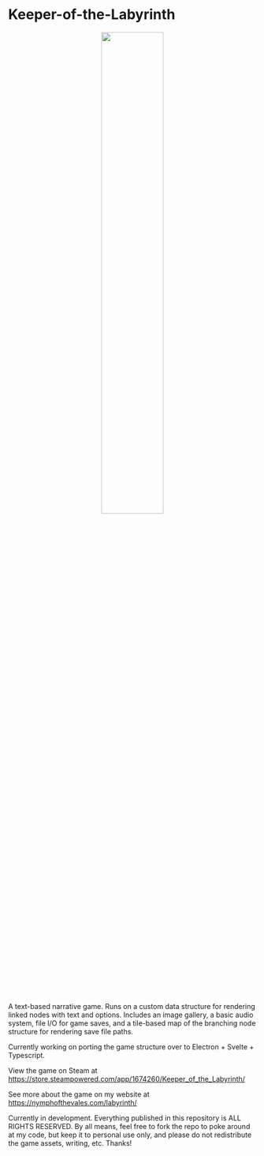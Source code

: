 # Keeper-of-the-Labyrinth
<p align="center">
  <img src="./assets/artwork/labyrinth_gate.png" width="50%">
 </p>
<p>A text-based narrative game. Runs on a custom data structure for rendering linked nodes with text and options. Includes an image gallery, a basic audio system, file I/O for game saves, and a tile-based map of the branching node structure for rendering save file paths.</p>

<p>Currently working on porting the game structure over to Electron + Svelte + Typescript.</p>

View the game on Steam at https://store.steampowered.com/app/1674260/Keeper_of_the_Labyrinth/

See more about the game on my website at https://nymphofthevales.com/labyrinth/

<p>Currently in development. Everything published in this repository is ALL RIGHTS RESERVED. By all means, feel free to fork the repo to poke around at my code, but keep it to personal use only, and please do not redistribute the game assets, writing, etc. Thanks!</p>

